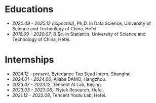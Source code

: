 
# Educations
- *2020.09 - 2025.12 (expected)*, Ph.D. in Data Science, University of Science and Technology of China, Hefei.
- *2016.09 - 2020.07*, B.Sc. in Statistics, University of Science and Technology of China, Hefei.

# Internships
- *2024.12 - present*, Bytedance Top Seed Intern, Shanghai.
- *2024.01 - 2024.06*, Aliaba DAMO, Hangzhou.
- *2023.07 - 2023.12*, Tencent AI Lab, Beijing.
- *2023.03 - 2023.06*, iFlytek Research, Hefei.
- *2021.12 - 2022.08*, Tencent Youtu Lab, Hefei.
